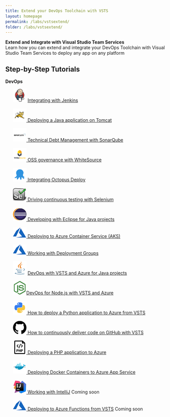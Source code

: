 ```yaml
---
title: Extend your DevOps Toolchain with VSTS 
layout: homepage
permalink: /labs/vstsextend/
folder: /labs/vstsextend/
---
```


<div class="vstsextendMain">
<div class="productcolmain">
  <div class="pageheader">
             <b>Extend and Integrate with Visual Studio Team Services</b> </div>
     <div class="herotext2">
             Learn how you can extend and integrate your DevOps Toolchain with Visual Studio Team Services to deploy any app on any platform
  </div>
</div>
</div>

## Step-by-Step Tutorials

<div class="lablist">
    <div class="header2"> <b>DevOps</b></div>
        <ul style="list-style: none;">
          <li> <img src="images/jenkins.png" height="42" width="42"/> <a href="jenkins/"> Integrating with Jenkins</a>    </li><br />
          <li> <img src="images/tomcat.png" height="42" width="42"/><a href="tomcat/"> Deploying a Java application on Tomcat  </a>    </li><br />
          <li> <img src="images/sonarqube.png" height="42" width="42"/><a href="sonarqube/"> Technical Debt Management with SonarQube</a> </li><br />
          <li> <img src="images/whitesource.png" height="42" width="42"/><a href="WhiteSource/"> OSS governance with WhiteSource</a></li><br />
          <li> <img src="images/octopus.png" height="42" width="42"/><a href="Octopus/"> Integrating Octopus Deploy</a></li><br />
          <li> <img src="images/selenium.png" height="42" width="42"/><a href="Selenium/"> Driving continuous testing with Selenium</a></li><br />
           <li> <img src="images/eclipse.png" height="42" width="42"/><a href="eclipse/"> Developing with Eclipse for Java projects</a></li><br />
          <li> <img src="images/azure.png" /><a href="kubernetes/"> Deploying to Azure Container Service (AKS)</a></li><br />
          <li> <img src="images/azure.png" /><a href="deploymentgroups/"> Working with Deployment Groups</a></li><br />
          <li> <img src="images/logo_java.svg" height="42" width="42"/> <a href="../java/"> DevOps with VSTS and Azure for Java projects  </a>    </li><br />
          <li> <img src="images/logo_nodejs.svg" height="42" width="42"/><a href="../vsts/nodejs/">DevOps for Node.js with VSTS and Azure   </a>    </li><br />
          <li> <img src="images/python.png" height="42" width="42"/><a href="python/"> How to deploy a Python application to Azure from VSTS</a></li><br />
          <li> <img src="images/github.png" height="42" width="42"/><a href="github/"> How to continuously deliver code on GitHub with VSTS</a></li><br />
          <li> <img src="images/php.png" height="42" width="42"/><a href="PHP/"> Deploying a PHP application to Azure</a></li><br />
          <li> <img src="images/docker.png" height="42" width="42"/><a href="docker/"> Deploying Docker Containers to Azure App Service</a></li><br />
          <li> <img src="images/intellij.png" height="42" width="42"/><a href="intelliJ/"> Working with IntelliJ</a> <span class="label label-success">Coming soon</span></li><br />
          <li> <img src="images/azure.png"><a href="azurefunctions/"> Deploying to Azure Functions from VSTS</a> <span class="label label-success">Coming soon</span></li><br />
        </ul>
</div>
